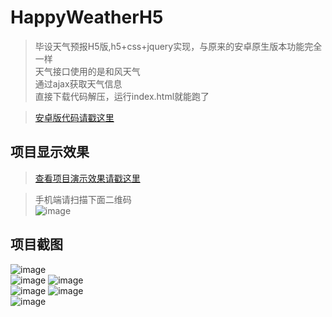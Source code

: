 # HappyWeatherH5

> 毕设天气预报H5版,h5+css+jquery实现，与原来的安卓原生版本功能完全一样<br>
> 天气接口使用的是和风天气<br>
> 通过ajax获取天气信息 <br>
> 直接下载代码解压，运行index.html就能跑了<br>

>[安卓版代码请戳这里](https://github.com/miss1/HappyWeather)<br>

## 项目显示效果

>[查看项目演示效果请戳这里](https://miss1.github.io/happy_weather/html)<br>

>手机端请扫描下面二维码<br>
![image](https://github.com/miss1/HappyWeatherH5/raw/master/screenshot/happyweather.png)

## 项目截图

![image](https://github.com/miss1/HappyWeatherH5/raw/master/screenshot/Screenshot1.png)<br>
![image](https://github.com/miss1/HappyWeatherH5/raw/master/screenshot/Screenshot2.png)
![image](https://github.com/miss1/HappyWeatherH5/raw/master/screenshot/Screenshot3.png)<br>
![image](https://github.com/miss1/HappyWeatherH5/raw/master/screenshot/Screenshot4.png)
![image](https://github.com/miss1/HappyWeatherH5/raw/master/screenshot/Screenshot5.png)<br>
![image](https://github.com/miss1/HappyWeatherH5/raw/master/screenshot/Screenshot6.png)
